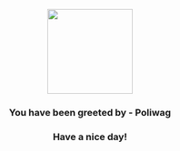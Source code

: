 <p align="center">
    <img src="https://raw.githubusercontent.com/PokeAPI/sprites/master/sprites/pokemon/60.png" width="150" height="150">
</p>
<h3 align="center">You have been greeted by - <b>Poliwag</b></h3>
<h3 align="center">Have a nice day!</h3>
